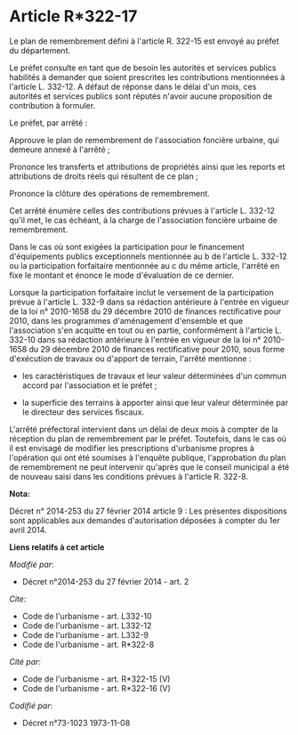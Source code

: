 # Article R*322-17

Le plan de remembrement défini à l'article R. 322-15 est envoyé au préfet du département. 

Le préfet consulte en tant que de besoin les autorités et services publics habilités à demander que soient prescrites les
contributions mentionnées à l'article L. 332-12. A défaut de réponse dans le délai d'un mois, ces autorités et services
publics sont réputés n'avoir aucune proposition de contribution à formuler. 

Le préfet, par arrêté : 

Approuve le plan de remembrement de l'association foncière urbaine, qui demeure annexé à l'arrêté ; 

Prononce les transferts et attributions de propriétés ainsi que les reports et attributions de droits réels qui résultent de
ce plan ; 

Prononce la clôture des opérations de remembrement. 

Cet arrêté énumère celles des contributions prévues à l'article L. 332-12 qu'il met, le cas échéant, à la charge de
l'association foncière urbaine de remembrement. 

Dans le cas où sont exigées la participation pour le financement d'équipements publics exceptionnels mentionnée au b de
l'article L. 332-12 ou la participation forfaitaire mentionnée au c du même article, l'arrêté en fixe le montant et énonce le
mode d'évaluation de ce dernier. 

Lorsque la participation forfaitaire inclut le versement de la participation prévue à l'article L. 332-9   dans sa rédaction
antérieure à l'entrée en vigueur de la loi n° 2010-1658 du 29 décembre 2010  de finances rectificative pour 2010, dans les
programmes d'aménagement d'ensemble et que l'association s'en acquitte en tout ou en partie, conformément à l'article L.
332-10 dans sa rédaction antérieure à l'entrée en vigueur de la loi n° 2010-1658 du 29 décembre 2010 de finances
rectificative pour 2010, sous forme d'exécution de travaux ou d'apport de terrain, l'arrêté mentionne :

- les caractéristiques de travaux et leur valeur déterminées d'un commun accord par l'association et le préfet ;

- la superficie des terrains à apporter ainsi que leur valeur déterminée par le directeur des services fiscaux. 

L'arrêté préfectoral intervient dans un délai de deux mois à compter de la réception du plan de remembrement par le préfet.
Toutefois, dans le cas où il est envisagé de modifier les prescriptions d'urbanisme propres à l'opération qui ont été
soumises à l'enquête publique, l'approbation du plan de remembrement ne peut intervenir qu'après que le conseil municipal a
été de nouveau saisi dans les conditions prévues à l'article R. 322-8.

**Nota:**

Décret n° 2014-253 du 27 février 2014 article 9 : Les présentes dispositions sont applicables aux demandes d'autorisation
déposées à compter du 1er avril 2014.

**Liens relatifs à cet article**

_Modifié par_:

  - Décret n°2014-253 du 27 février 2014 - art. 2

_Cite_:

  - Code de l'urbanisme - art. L332-10
  - Code de l'urbanisme - art. L332-12
  - Code de l'urbanisme - art. L332-9
  - Code de l'urbanisme - art. R*322-8

_Cité par_:

  - Code de l'urbanisme - art. R*322-15 (V)
  - Code de l'urbanisme - art. R*322-16 (V)

_Codifié par_:

  - Décret n°73-1023 1973-11-08
